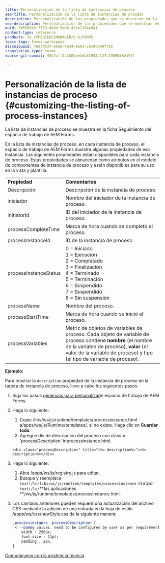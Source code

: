 ```yaml
---
title: Personalización de la lista de instancias de proceso
seo-title: Personalización de la lista de instancias de proceso
description: Personalización de las propiedades que se muestran en la instancia de proceso en el espacio de trabajo de AEM Forms.
seo-description: Personalización de las propiedades que se muestran en la instancia de proceso en el espacio de trabajo de AEM Forms.
uuid: 3b55d9b9-7f73-46dd-9eb6-42be218440a1
content-type: reference
products: SG_EXPERIENCEMANAGER/6.4/FORMS
topic-tags: forms-workspace
discoiquuid: 40d7d43f-ee0a-4e34-ae93-20c9c940f76b
translation-type: tm+mt
source-git-commit: 49b7cff2c1583ee1eb929434f27c1989558e197f

---
```



# Personalización de la lista de instancias de proceso {#customizing-the-listing-of-process-instances}

La lista de instancias de proceso se muestra en la ficha Seguimiento del espacio de trabajo de AEM Forms.

En la lista de instancias de proceso, en cada instancia de proceso, el espacio de trabajo de AEM Forms muestra algunas propiedades de esa instancia. Las siguientes propiedades están disponibles para cada instancia de proceso. Estas propiedades se almacenan como atributos en el modelo de componentes de instancia de proceso y están disponibles para su uso en la vista y plantilla.

<table> 
 <tbody> 
  <tr> 
   <td><strong>Propiedad</strong></td> 
   <td><strong>Comentarios</strong></td> 
  </tr> 
  <tr> 
   <td>Descripción</td> 
   <td>Descripción de la instancia de proceso.</td> 
  </tr> 
  <tr> 
   <td>iniciador</td> 
   <td>Nombre del iniciador de la instancia de proceso.</td> 
  </tr> 
  <tr> 
   <td>initiatorId</td> 
   <td>ID del iniciador de la instancia de proceso.</td> 
  </tr> 
  <tr> 
   <td>processCompleteTime</td> 
   <td>Marca de hora cuando se completó el proceso.</td> 
  </tr> 
  <tr> 
   <td>processInstanceId</td> 
   <td>ID de la instancia de proceso.</td> 
  </tr> 
  <tr> 
   <td>processInstanceStatus</td> 
   <td>0 = Iniciado<br /> 1 = Ejecución<br /> 2 = Completado<br /> 3 = Finalización<br /> 4 = Terminado<br /> 5 = Terminación<br /> 6 = Suspendido<br /> 7 = Suspendido<br /> 8 = Sin suspensión</td> 
  </tr> 
  <tr> 
   <td>processName</td> 
   <td>Nombre del proceso.</td> 
  </tr> 
  <tr> 
   <td>processStartTime</td> 
   <td>Marca de hora cuando se inició el proceso.</td> 
  </tr> 
  <tr> 
   <td>processVariables</td> 
   <td>Matriz de objetos de variables de proceso. Cada objeto de variable de proceso contiene <strong>nombre</strong> (el nombre de la variable de proceso), <strong>valor</strong> (el valor de la variable de proceso) y tipo<strong></strong> (el tipo de variable de proceso).</td> 
  </tr> 
 </tbody> 
</table>

**Ejemplo:**

Para mostrar la `description` propiedad de la instancia de proceso en la tarjeta de instancia de proceso, lleve a cabo los siguientes pasos.

1. Siga los pasos [genéricos para personalizar](/help/forms/using/generic-steps-html-workspace-customization.md)el espacio de trabajo de AEM Forms.
1. Haga lo siguiente:

   1. Copie /libs/ws/js/runtime/templates/processinstance.html a/apps/ws/js/Runtime/templates/, si no existe. Haga clic en **Guardar todo**.
   1. Agregue div de descripción del proceso con class = &#39;processDescription&#39; inprocessinstance.html.

   ```
   <div class="processDescription" title="<%= description%>"><%= description%></div>
   ```

1. Haga lo siguiente:

   1. Abra /apps/ws/js/registry.js para editar.
   1. Busque y reemplace `text!/lc/libs/ws/js/runtime/templates/processinstance.html`por `text!/lc/`**las aplicaciones **/ws/js/runtime/templates/processinstance.html.

1. Los cambios anteriores pueden requerir una actualización del archivo CSS mediante la adición de una entrada en la hoja de estilo /apps/ws/css/newStyle.css de la siguiente manera:

   ```css
   .processinstance .processDescription {
    <!--Dummy values, need to be configured by user as per requirement as well as user can add or delete any property depending upon requirement-->
       width : 250px;
       font-size : 11pt;
       padding : 2px;
   }
   ```

[Comuníquese con la asistencia técnica](https://www.adobe.com/account/sign-in.supportportal.html)
